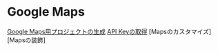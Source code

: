 # Google Maps


[Google Maps用プロジェクトの生成](https://fabkura.gitbooks.io/android-docs/content/maps01.html])
[API Keyの取得](https://fabkura.gitbooks.io/android-docs/content/maps02.html)
[Mapsのカスタマイズ]
[Mapsの装飾]
